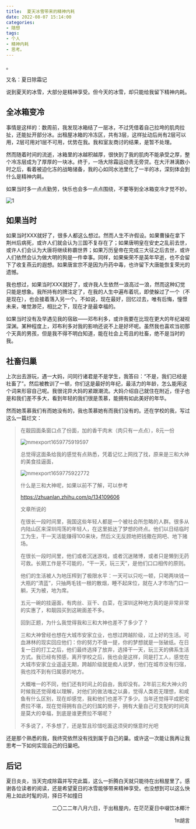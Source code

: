 ```yaml
---
title:  夏天冰雪带来的精神内耗
date: 2022-08-07 15:14:00
categories: 
- 随想
tags:
- 个人
- 精神内耗
- 思考。
---
```


。

又名：夏日除霜记

<!-- more -->

说到夏天的冰雪，大部分是精神享受。但今天的冰雪，却只能给我留下精神内耗。

## 全冰箱变冷

事情是这样的：数周前，我发现冰箱结了一层冰，不过凭借着自己拉垮的肌肉拉扯，还能扯开部分冰。出租屋冰箱的冷冻区，共有3层，这样扯动后尚有2层可以用，2层可用对1层不可用，优势在我。我和室友商讨的结果，是暂不处理。

然而随着时间的流逝，冰箱里的冰越积越厚，很快到了我的肌肉不能承受之厚，整个冷冻层成为了厚厚的一块冰。终于，一场大除霜运动责无旁贷。在大汗淋漓数小时之后，看着被迫化冻的战略储备，我的心如同水池里化了一半的冰，深刻体会到什么是精神内耗。

如果当时多一点点勤劳，快乐也会多一点点围绕，不要等到全冰箱变冷才觉不妙。

![1](https://cdn.jsdelivr.net/gh/huxingyi1997/my_img@master/imgIMG_20220730_102412.jpg)

## 如果当时

如果当时XXX就好了，很多人都这么想过。然而人生不许假设。如果曹操在拿下荆州后病死，或许人们就会认为三国不复存在了；如果唐明皇在安史之乱前去世，或许人们会认为大唐将继续称霸世界；如果万历皇帝在完成三大征之后去世，或许人们依然会认为做大明的狗是一件幸事。同样，如果柴荣不是英年早逝，也不会留下了收复燕云的遐想。如果唐宣宗不是因为丹药中毒，也许留下大唐能恢复荣光的遗憾。

我也想过，如果当时XXX就好了，或许我人生依然一浪高过一浪，然而这种幻觉只能是想象。我所持有的牌注定了，在我的人生中遍布着坑，即使躲过了一个（不是现在），也会接着落入另一个。不如说，现在最好，回忆过去，唯有后悔，憧憬未来，唯觉渺茫，相比之下，现在才是最幸福的。

如果当时没有及早遇见我的宿敌——邓布利多，或许我要在比现在更大的年纪凝视深渊。某种程度上，邓布利多对我的影响还说不上是好坏呢。虽然我也喜欢当初那个天真的男孩，但是我不得不明白知道，能在社会上苟且的社畜，绝不是当时的我。

## 社畜归巢

上次出去游玩，遇一大妈，问同行诸君是不是学生，我答曰：“不是，我们已经是社畜了”。然后被教训了一顿，你们这是最好的年纪，最活力的年龄，怎么能用这个词来形容自己呢。我很诧异大妈的紧跟潮流。大妈介绍自己就住在附近，侄子也是和我们差不多大，看到年轻的我们很是羡慕，能拥有如此美好的年华。

然而她羡慕我们有而她没有的，我也羡慕她有而我们没有的。还在学校的我，写过这么一篇烂文：

> 在靓园面条窗口点了份面，加的香干肉末（肉只有一点点），8元一份
>
> ![mmexport1659775919597](https://cdn.jsdelivr.net/gh/huxingyi1997/my_img@master/imgmmexport1659775919597.jpg)
>  
>
> 总觉得这面条给我的感觉有点熟悉，凭着记忆上网找了找，原来是三和大神的美食挂逼面，
>
>  ![mmexport1659775922772](https://cdn.jsdelivr.net/gh/huxingyi1997/my_img@master/imgmmexport1659775922772.jpg)
>
> 什么是三和大神呢，如果以前不了解，可以参考 
>
> https://zhuanlan.zhihu.com/p/134109606
>
>  文章所说的
>  
>
> 在很长一段时间里，我国这些年轻人都是一个被社会所忽略的人群。很多从内陆山区来深圳闯荡的年轻人，在这里抵达了梦想的终点。他们以日结临时工为生，干一天活能赚得100来块，然后义无反顾地把钱撒在网吧、地下赌场。
>  
>
> 在很长一段时间里，他们或者沉迷游戏，或者沉迷赌博，或者只是懒到无药可救。长期工作是不可能的，“干一天，玩三天”，是他们口口相传的原则。
> 
>
> 他们的生活被人为地压榨到了极限水平：一天可以只吃一顿，只喝两块钱一大瓶的“清蓝”，只抽两毛钱一根的散烟，睡不起床位，就在人才市场门口一躺，天为被，地为席。
> 
>
> 五元一碗的挂逼面，有肉丝、豆干、白菜，在深圳这种地方真的是非常非常的实惠了，和靓园买到这碗面差不多。
> 
>
> 回到正题，为什么我觉得我和三和大神也差不了多少了？
>
> 三和大神曾经也想在大城市安家立业，也想过跨越阶级，过上好的生活。可血淋林的现实回应他们：你的努力不值一提，你的梦想就是一张破纸。在日复一日的打工之后，他们最终选择了放弃，选择干一天，玩三天的佛系生活方式。我已经有预感，离开学校之后，我也会是这样，同是打工人，感觉在大城市安家立业遥遥无期，跨越阶级就是痴人说梦，他们在城市没有归宿，我也找不到有归属感的地方。
>
> 大概唯一的不同，他们还有时间上的自由，我却没有。2年前三和大神火的时候我还觉得难以理解，对他们的做法嗤之以鼻，觉得人类若无理想，和咸鱼有什么区别，现在却感觉，我和他们也差不了多少。当年还觉得平成肥宅费拉不堪，现在觉得拥有自己的归属的房子，拥有大量自己可支配的时间真是莫大的幸福，到底是谁更费拉不堪呢？
>
>
>  不多说了，不多想了，还是暂且珍惜吃面这须臾的惬意时光吧

还是那个熟悉的我，我终究依然没有找到属于自己的巢。或许这一次能让我再让我思考一下如何实现自己的归巢吧。

## 后记

夏日炎炎，当天完成除霜并写完此篇，这么一折腾白天就只能待在出租屋里了。感谢各位读者的阅读，还是希望夏日的冰雪能够带来精神享受。也没想到可以这么快用上如此时髦的词，择日不如撞日

<p align="right">二〇二二年八月六日，于出租屋内，在茫茫夏日中啜饮冰椰汁</p>
<p align="right">1π胡言</p>